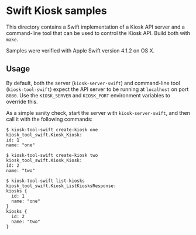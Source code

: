 # Swift Kiosk samples

This directory contains a Swift implementation of a Kiosk API server
and a command-line tool that can be used to control the Kiosk API.
Build both with `make`.

Samples were verified with Apple Swift version 4.1.2 on OS X.

## Usage

By default, both the server (`kiosk-server-swift`) and command-line tool
(`kiosk-tool-swift`) expect the API server to be running at `localhost` 
on port `8080`. Use the `KIOSK_SERVER` and `KIOSK_PORT` environment variables to
override this.

As a simple sanity check, start the server with `kiosk-server-swift`, and
then call it with the following commands:

```
$ kiosk-tool-swift create-kiosk one
kiosk_tool_swift.Kiosk_Kiosk:
id: 1
name: "one"

$ kiosk-tool-swift create-kiosk two
kiosk_tool_swift.Kiosk_Kiosk:
id: 2
name: "two"

$ kiosk-tool-swift list-kiosks
kiosk_tool_swift.Kiosk_ListKiosksResponse:
kiosks {
  id: 1
  name: "one"
}
kiosks {
  id: 2
  name: "two"
}
```
